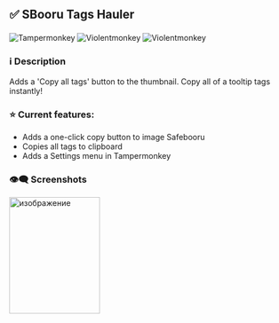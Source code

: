 <h2><p align="left"> ✅ SBooru Tags Hauler</p></h2>

![Tampermonkey](https://img.shields.io/badge/Tampermonkey-✔-lightgreen?logo=tampermonkey) ![Violentmonkey](https://img.shields.io/badge/ScriptCat-✔-lightgreen?logo=violentmonkey) ![Violentmonkey](https://img.shields.io/badge/Violentmonkey-✔-lightgreen?logo=violentmonkey)

### ℹ️ Description
Adds a 'Copy all tags' button to the thumbnail. Copy all of a tooltip tags instantly!

### ⭐ Current features:
 - Adds a one-click copy button to image Safebooru
 - Copies all tags to clipboard
 - Adds a Settings menu in Tampermonkey

### 👁️‍🗨️ Screenshots
<img width="163" height="210" alt="изображение" src="https://github.com/user-attachments/assets/aca9264e-90e6-4f3b-bee4-bf8fa5926fa7" />
